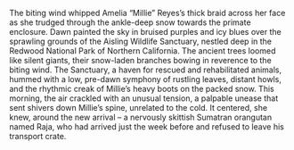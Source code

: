 The biting wind whipped Amelia “Millie” Reyes’s thick braid across her face as she trudged through the ankle-deep snow towards the primate enclosure.  Dawn painted the sky in bruised purples and icy blues over the sprawling grounds of the Aisling Wildlife Sanctuary, nestled deep in the Redwood National Park of Northern California.  The ancient trees loomed like silent giants, their snow-laden branches bowing in reverence to the biting wind.  The Sanctuary, a haven for rescued and rehabilitated animals, hummed with a low, pre-dawn symphony of rustling leaves, distant howls, and the rhythmic creak of Millie’s heavy boots on the packed snow.  This morning, the air crackled with an unusual tension, a palpable unease that sent shivers down Millie’s spine, unrelated to the cold.  It centered, she knew, around the new arrival – a  nervously skittish Sumatran orangutan named Raja, who had arrived just the week before and refused to leave his transport crate.
